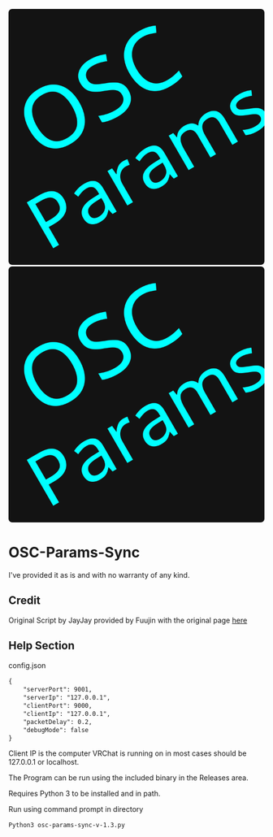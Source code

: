 ![OSC Params logo](./icon.svg)
<img src="./icon.svg">
# OSC-Params-Sync

I've provided it as is and with no warranty of any kind.

## Credit

Original Script by JayJay provided by Fuujin with the original page [here](https://fuuujin.gumroad.com/l/OSCParameterSync)

## Help Section

config.json

```
{
    "serverPort": 9001,
    "serverIp": "127.0.0.1",
    "clientPort": 9000,
    "clientIp": "127.0.0.1",
    "packetDelay": 0.2,
    "debugMode": false
}
```
Client IP is the computer VRChat is running on in most cases should be 127.0.0.1 or localhost.


The Program can be run using the included binary in the Releases area.

Requires Python 3 to be installed and in path.

Run using command prompt in directory
```
Python3 osc-params-sync-v-1.3.py
```


